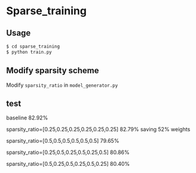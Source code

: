 # Sparse_training

## Usage

```bash
$ cd sparse_training
$ python train.py
```

## Modify sparsity scheme

Modify `sparsity_ratio` in `model_generator.py`

## test

baseline 82.92% 

sparsity_ratio=[0.25,0.25,0.25,0.25,0.25,0.25] 82.79% saving 52% weights

sparsity_ratio=[0.5,0.5,0.5,0.5,0.5,0.5] 79.65%

sparsity_ratio=[0.25,0.5,0.25,0.5,0.25,0.5] 80.86%

sparsity_ratio=[0.5,0.25,0.5,0.25,0.5,0.25] 80.40%

